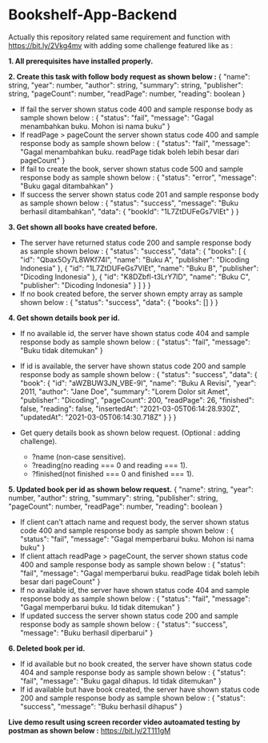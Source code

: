 # Bookshelf-App-Backend

Actually this repository related same requirement and function with https://bit.ly/2Vkg4mv with adding some challenge featured like as :

**1. All prerequisites have installed properly.**

**2. Create this task with follow body request as shown below :**
{
    "name": string,
    "year": number,
    "author": string,
    "summary": string,
    "publisher": string,
    "pageCount": number,
    "readPage": number,
    "reading": boolean
}
* If fail the server shown status code 400 and sample response body as sample shown below :
{
    "status": "fail",
    "message": "Gagal menambahkan buku. Mohon isi nama buku"
}
* If readPage > pageCount the server shown status code 400 and sample response body as sample shown below :
{
    "status": "fail",
    "message": "Gagal menambahkan buku. readPage tidak boleh lebih besar dari pageCount"
}
* If fail to create the book, server shown status code 500 and sample response body as sample shown below :
{
    "status": "error",
    "message": "Buku gagal ditambahkan"
}
* If success the server shown status code 201 and sample response body as sample shown below :
{
    "status": "success",
    "message": "Buku berhasil ditambahkan",
    "data": {
        "bookId": "1L7ZtDUFeGs7VlEt"
    }
}

**3. Get shown all books have created before.**
*  The server have returned status code 200 and sample response body as sample shown below :
{
    "status": "success",
    "data": {
        "books": [
            {
                "id": "Qbax5Oy7L8WKf74l",
                "name": "Buku A",
                "publisher": "Dicoding Indonesia"
            },
            {
                "id": "1L7ZtDUFeGs7VlEt",
                "name": "Buku B",
                "publisher": "Dicoding Indonesia"
            },
            {
                "id": "K8DZbfI-t3LrY7lD",
                "name": "Buku C",
                "publisher": "Dicoding Indonesia"
            }
        ]
    }
}
*  If no book created before, the server shown empty array as sample shown below :
{
    "status": "success",
    "data": {
        "books": []
    }
}

**4. Get shown details book per id.**
*  If no available id, the server have shown status code 404 and sample response body as sample shown below :
{
    "status": "fail",
    "message": "Buku tidak ditemukan"
}
* If id is available, the server have shown status code 200 and sample response body as sample shown below : 
{
    "status": "success",
    "data": {
        "book": {
            "id": "aWZBUW3JN_VBE-9I",
            "name": "Buku A Revisi",
            "year": 2011,
            "author": "Jane Doe",
            "summary": "Lorem Dolor sit Amet",
            "publisher": "Dicoding",
            "pageCount": 200,
            "readPage": 26,
            "finished": false,
            "reading": false,
            "insertedAt": "2021-03-05T06:14:28.930Z",
            "updatedAt": "2021-03-05T06:14:30.718Z"
        }
    }
}

* Get query details book as shown below request. (Optional : adding challenge).
  * ?name (non-case sensitive).
  * ?reading(no reading === 0 and reading === 1).
  * ?finished(not finished === 0 and finished === 1). 

**5. Updated book per id as shown below request.**
{
    "name": string,
    "year": number,
    "author": string,
    "summary": string,
    "publisher": string,
    "pageCount": number,
    "readPage": number,
    "reading": boolean
}
* If client can't attach name and request body, the server shown status code 400 and sample response body as sample shown below :
{
    "status": "fail",
    "message": "Gagal memperbarui buku. Mohon isi nama buku"
}
* If client attach readPage > pageCount, the server shown status code 400 and sample response body as sample shown below :
{
    "status": "fail",
    "message": "Gagal memperbarui buku. readPage tidak boleh lebih besar dari pageCount"
}
*  If no available id, the server have shown status code 404 and sample response body as sample shown below :
{
    "status": "fail",
    "message": "Gagal memperbarui buku. Id tidak ditemukan"
}
* If updated success the server shown status code 200 and sample response body as sample shown below :
{
    "status": "success",
    "message": "Buku berhasil diperbarui"
}

**6. Deleted book per id.**
*  If id available but no book created, the server have shown status code 404 and sample response body as sample shown below :
{
    "status": "fail",
    "message": "Buku gagal dihapus. Id tidak ditemukan"
}
*  If id available but have book created, the server have shown status code 200 and sample response body as sample shown below :
{
    "status": "success",
    "message": "Buku berhasil dihapus"
}


**Live demo result using screen recorder video autoamated testing by postman as shown below :**
https://bit.ly/2T111gM 
